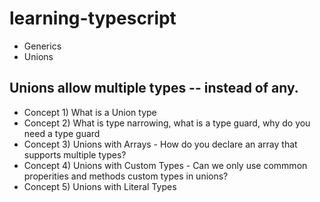 # learning-typescript

- Generics 
- Unions 

## Unions allow multiple types -- instead of any. 
- Concept 1) What is a Union type 
- Concept 2) What is type narrowing, what is a type guard, why do you need a type guard
- Concept 3) Unions with Arrays - How do you declare an array that supports multiple types?
- Concept 4) Unions with Custom Types - Can we only use commmon properities and methods custom types in unions?
- Concept 5) Unions with Literal Types 